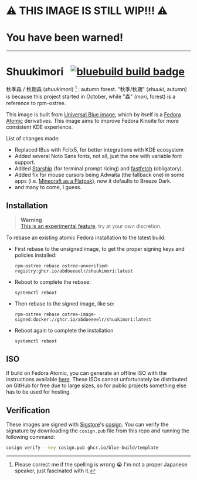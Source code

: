 # **⚠️ THIS IMAGE IS STILL WIP!!! ⚠️**
# You have been warned!
---

# Shuukimori &nbsp; [![bluebuild build badge](https://github.com/blue-build/template/actions/workflows/build.yml/badge.svg)](https://github.com/blue-build/template/actions/workflows/build.yml)

秋季森 / 秋期森 (_shuukimori_) [^1]
:  autumn forest. "秋季/秋期" (_shuuki_, autumn) is because this project started in October, while "森" (_mori_, forest) is a reference to rpm-ostree.
[^1]: Please correct me if the spelling is wrong 😭 I'm not a proper Japanese speaker, just fascinated with it.

This image is built from [Universal Blue image](https://universal-blue.org), which by itself is a [Fedora Atomic](https://fedoraproject.org/atomic-desktops/) derivatives. This image aims to improve Fedora Kinoite for more consistent KDE experience.

List of changes made:
- Replaced IBus with Fcitx5, for better integrations with KDE ecosystem
- Added several Noto Sans fonts, not all, just the one with variable font support.
- Added [Starship](https://starship.rs) (for terminal prompt ricing) and [fastfetch](https://github.com/fastfetch-cli/fastfetch) (obligatory).
- Added fix for mouse cursors being Adwaita (the fallback one) in some apps (i.e. [Minecraft as a Flatpak](https://www.reddit.com/r/kde/comments/13ddktm/mouse_cursor_changing_when_over_some_apps_when/)), now it defaults to Breeze Dark.
- and many to come, I guess.

## Installation

> **Warning**  
> [This is an experimental feature](https://www.fedoraproject.org/wiki/Changes/OstreeNativeContainerStable), try at your own discretion.

To rebase an existing atomic Fedora installation to the latest build:

- First rebase to the unsigned image, to get the proper signing keys and policies installed:
  ```
  rpm-ostree rebase ostree-unverified-registry:ghcr.io/abdoeeeelr/shuukimori:latest
  ```
- Reboot to complete the rebase:
  ```
  systemctl reboot
  ```
- Then rebase to the signed image, like so:
  ```
  rpm-ostree rebase ostree-image-signed:docker://ghcr.io/abdoeeeelr/shuukimori:latest
  ```
- Reboot again to complete the installation
  ```
  systemctl reboot
  ```

## ISO

If build on Fedora Atomic, you can generate an offline ISO with the instructions available [here](https://blue-build.org/learn/universal-blue/#fresh-install-from-an-iso). These ISOs cannot unfortunately be distributed on GitHub for free due to large sizes, so for public projects something else has to be used for hosting.

## Verification

These images are signed with [Sigstore](https://www.sigstore.dev/)'s [cosign](https://github.com/sigstore/cosign). You can verify the signature by downloading the `cosign.pub` file from this repo and running the following command:

```bash
cosign verify --key cosign.pub ghcr.io/blue-build/template
```
